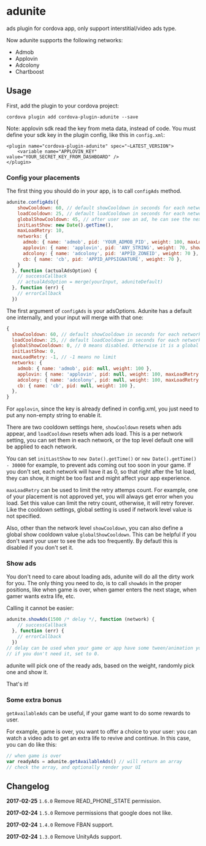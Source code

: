 # adunite
ads plugin for cordova app, only support interstitial/video ads type.

Now adunite supports the following networks:

* Admob
* Applovin
* Adcolony
* Chartboost

## Usage

First, add the plugin to your cordova project:

```
cordova plugin add cordova-plugin-adunite --save
```

Note: applovin sdk read the key from meta data, instead of code. You must define your sdk key in the plugin config, like this in `config.xml`:

```
<plugin name="cordova-plugin-adunite" spec="~LATEST_VERSION">
    <variable name="APPLOVIN_KEY" value="YOUR_SECRET_KEY_FROM_DASHBOARD" />
</plugin>
```

### Config your placements

The first thing you should do in your app, is to call `configAds` method.

```js
adunite.configAds({
    showCooldown: 60, // default showCooldown in seconds for each network
    loadCooldown: 25, // default loadCooldown in seconds for each network
    globalShowCooldown: 45, // after user see an ad, he can see the next only after 45 seconds
    initLastShow: new Date().getTime(),
    maxLoadRetry: 10,
    networks: {
      admob: { name: 'admob', pid: 'YOUR_ADMOB_PID', weight: 100, maxLoadRetry: 15 },
      applovin: { name: 'applovin', pid: 'ANY_STRING', weight: 70, showCooldown: 50 },
      adcolony: { name: 'adcolony', pid: 'APPID_ZONEID', weight: 70 },
      cb: { name: 'cb', pid: 'APPID_APPSIGNATURE', weight: 70 },
    }
  }, function (actualAdsOption) {
    // successCallback
    // actualAdsOption = merge(yourInput, aduniteDefault)
  }, function (err) {
    // errorCallback
  })
```

The first argument of `configAds` is your adsOptions. Adunite has a default one internally, and your input will merge with that one:

```js
{
  showCooldown: 60, // default showCooldown in seconds for each network
  loadCooldown: 25, // default loadCooldown in seconds for each network
  globalShowCooldown: 0, // 0 means disabled. Otherwise it is a global show cooldown in seconds
  initLastShow: 0,
  maxLoadRetry: -1, // -1 means no limit
  networks: {
    admob: { name: 'admob', pid: null, weight: 100 },
    applovin: { name: 'applovin', pid: null, weight: 100, maxLoadRetry: -1 },
    adcolony: { name: 'adcolony', pid: null, weight: 100, maxLoadRetry: -1 },
    cb: { name: 'cb', pid: null, weight: 100 },
  },
}
```

For `applovin`, since the key is already defined in config.xml, you just need to put any non-empty string to enable it.

There are two cooldown settings here, `showCooldown` resets when ads appear, and `loadCooldown` resets when ads load. This is a per network setting, you can set them in each network, or the top level default one will be applied to each network.

You can set `initLastShow` to `new Date().getTime()` or `new Date().getTime() - 30000` for example, to prevent ads coming out too soon in your game. If you don't set, each network will have it as 0, so that right after the 1st load, they can show, it might be too fast and might affect your app experience.

`maxLoadRetry` can be used to limit the retry attemps count. For example, one of your placement is not approved yet, you will always get error when you load. Set this value can limit the retry count, otherwise, it will retry forever. Like the cooldown settings, global setting is used if network level value is not specified.

Also, other than the network level `showCooldown`, you can also define a global show cooldown value `globalShowCooldown`. This can be helpful if you don't want your user to see the ads too frequently. By defautl this is disabled if you don't set it.

### Show ads

You don't need to care about loading ads, adunite will do all the dirty work for you. The only thing you need to do, is to call `showAds` in the proper positions, like when game is over, when gamer enters the next stage, when gamer wants extra life, etc.

Calling it cannot be easier:

```js
adunite.showAds(1500 /* delay */, function (network) {
    // successCallback
  }, function (err) {
    // errorCallback
  })
// delay can be used when your game or app have some tween/animation you want to show user first.
// if you don't need it, set to 0.
```

adunite will pick one of the ready ads, based on the weight, randomly pick one and show it.

That's it!

### Some extra bonus

`getAvailableAds` can be useful, if your game want to do some rewards to user.

For example, game is over, you want to offer a choice to your user: you can watch a video ads to get an extra life to revive and continue. In this case, you can do like this:

```js
// when game is over
var readyAds = adunite.getAvailableAds() // will return an array
// check the array, and optionally render your UI
```

## Changelog

**2017-02-25** `1.6.0`
Remove READ_PHONE_STATE permission.

**2017-02-24** `1.5.0`
Remove permissions that google does not like.

**2017-02-24** `1.4.0`
Remove FBAN support.

**2017-02-24** `1.3.0`
Remove UnityAds support.
